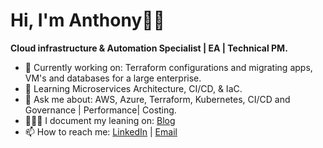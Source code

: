 # Hi, I'm Anthony👋🏾

**Cloud infrastructure & Automation Specialist | EA | Technical PM.**

- 🔭 Currently working on: Terraform configurations and migrating apps, VM's and databases for a large enterprise.
- 🌱 Learning Microservices Architecture, CI/CD, & IaC. 
- 💬 Ask me about: AWS, Azure, Terraform, Kubernetes, CI/CD and Governance | Performance| Costing. 
- 👨🏻‍🎓 I document my leaning on: [Blog](https://medium.com/@a.okeleye)
- 📫 How to reach me: [LinkedIn](https://www.linkedin.com/in/anthony.okeleye) | [Email](hello@allthingsao.com)
